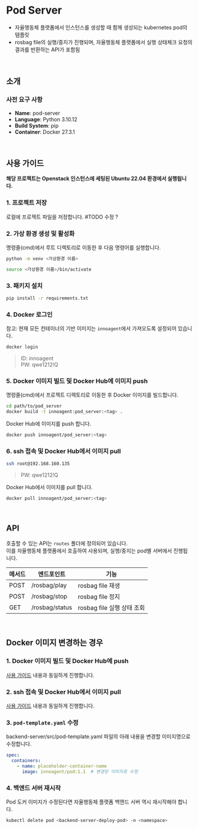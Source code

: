 # Pod Server
- 자율행동체 플랫폼에서 인스턴스를 생성할 때 함께 생성되는 kubernetes pod의 템플릿         
- rosbag file의 실행/중지가 진행되며, 자율행동체 플랫폼에서 실행 상태체크 요청의 결과를 반환하는 API가 포함됨

<br>

## 소개

### 사전 요구 사항
- **Name**: pod-server
- **Language**: Python 3.10.12
- **Build System**: pip
- **Container**: Docker 27.3.1


<br>

##  사용 가이드

**해당 프로젝트는 Openstack 인스턴스에 세팅된 Ubuntu 22.04 환경에서 실행됩니다.**

### 1. 프로젝트 저장
로컬에 프로젝트 파일을 저장합니다. #TODO 수정 ?

### 2. 가상 환경 생성 및 활성화
명령줄(cmd)에서 루트 디렉토리로 이동한 후 다음 명령어를 실행합니다.
```bash
python -m venv <가상환경 이름>
```

```bash
source <가상환경 이름>/bin/activate
```

### 3. 패키지 설치

```bash
pip install -r requirements.txt
```

### 4. Docker 로그인

참고: 현재 모든 컨테이너의 기반 이미지는 `innoagent`에서 가져오도록 설정되어 있습니다.  

```bash
docker login
```
> ID: innoagent  
> PW: qwe1212!Q

### 5. Docker 이미지 빌드 및 Docker Hub에 이미지 push

명령줄(cmd)에서 프로젝트 디렉토리로 이동한 후 Docker 이미지를 빌드합니다.
```bash
cd path/to/pod_server
docker build -t innoagent:pod_server:<tag> .
```

Docker Hub에 이미지를 push 합니다.
```bash
docker push innoagent/pod_server:<tag>
```

### 6. ssh 접속 및 Docker Hub에서 이미지 pull

```bash
ssh root@192.168.160.135
```
> PW: qwe1212!Q


Docker Hub에서 이미지를 pull 합니다.
```bash
docker pull innoagent/pod_server:<tag>
```



<br>

## API

호출할 수 있는 API는 `routes` 폴더에 정의되어 있습니다.           
이를 자율행동체 플랫폼에서 호출하여 사용되며, 실행/중지는 pod별 서버에서 진행됩니다.

| 메서드  | 엔드포인트          | 기능                   |
|------|----------------|----------------------|
| POST | /rosbag/play   | rosbag file 재생       |
| POST | /rosbag/stop   | rosbag file 정지       |
| GET  | /rosbag/status | rosbag file 실행 상태 조회 |



<br>

## Docker 이미지 변경하는 경우
### 1. Docker 이미지 빌드 및 Docker Hub에 push
[사용 가이드](#5-docker-이미지-빌드-및-docker-hub에-이미지-push) 내용과 동일하게 진행합니다.

### 2. ssh 접속 및 Docker Hub에서 이미지 pull
[사용 가이드](#6-ssh-접속-및-docker-hub에서-이미지-pull) 내용과 동일하게 진행합니다.

### 3. `pod-template.yaml` 수정
backend-server/src/pod-template.yaml 파일의 아래 내용을 변경할 이미지명으로 수정합니다.
```yaml
spec:
  containers:
    - name: placeholder-container-name 
      image: innoagent/pod:1.1  # 변경된 이미지로 수정
```

### 4. 백엔드 서버 재시작
Pod 도커 이미지가 수정된다면 자율행동체 플랫폼 백엔드 서버 역시 재시작해야 합니다.
```bash
kubectl delete pod <backend-server-deploy-pod> -n <namespace>
```
